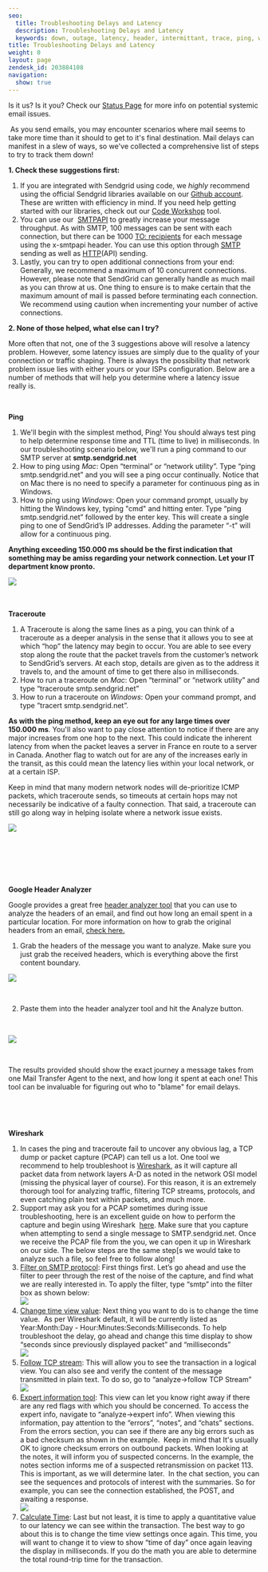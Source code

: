 ```yaml
---
seo:
  title: Troubleshooting Delays and Latency
  description: Troubleshooting Delays and Latency
  keywords: down, outage, latency, header, intermittant, trace, ping, wireshark, traceroute, hop, node, slowness, having issues?, delivering, after, mins, minutes, seconds, ms, miliseconds, slow, delay, hours, delays
title: Troubleshooting Delays and Latency
weight: 0
layout: page
zendesk_id: 203884108
navigation:
  show: true
---
```


Is it us? Is it you? Check our [Status Page](http://status.sendgrid.com/) for more info on potential systemic email issues.&nbsp;

&nbsp;As you send emails, you may encounter scenarios where mail seems to take more time than it should to get to it's final destination. Mail delays can manifest in a slew of ways, so we've collected a comprehensive list of steps to try to track them down!&nbsp;

**1. Check these suggestions first:**

1. If you are integrated with Sendgrid using code, we _highly_&nbsp;recommend using&nbsp;the official Sendgrid libraries available on&nbsp;our [Github account](https://github.com/sendgrid). These are written&nbsp;with efficiency in mind. If you need help getting started with our libraries, check out our [Code Workshop](https://sendgrid.com/docs/Utilities/code_workshop.html) tool.
2. You can use our&nbsp; [SMTPAPI](https://sendgrid.com/docs/API_Reference/SMTP_API/index.html)&nbsp;to greatly increase your message throughput. As with SMTP, 100 messages can be sent with each connection, but there can be 1000 [TO: recipients](https://sendgrid.com/docs/API_Reference/SMTP_API/using_the_smtp_api.html) for each message using the x-smtpapi header. You can use this option through [SMTP](http://support.sendgrid.com/hc/en-us/articles/200328026-Recommended-SMTP-settings) sending&nbsp;as well as [HTTP](https://sendgrid.com/docs/API_Reference/Web_API/mail.html)(API) sending.&nbsp;
3. Lastly, you can try to open additional&nbsp;connections from your end: Generally, we recommend a maximum of&nbsp;10 concurrent connections. However, please note that SendGrid can generally handle as much mail as you can throw at us. One thing to ensure is to make certain that the maximum amount of mail is passed before terminating each connection. We recommend using caution when incrementing your number of active connections.

**2. None of those helped, what else can I try?**

More often that not, one of the 3 suggestions above will resolve a&nbsp;latency problem. However, some latency issues are simply due to the quality of your connection or traffic shaping. There is always the possibility that network problem issue lies with either&nbsp;yours or your ISPs configuration.&nbsp;Below are a number of methods that will help you determine where a latency issue really&nbsp;is.&nbsp;

&nbsp;

**Ping**

1. We'll begin with the simplest&nbsp;method, Ping! You should always test ping to help determine response time and TTL (time to live) in milliseconds. In our troubleshooting scenario below, we'll&nbsp;run a&nbsp;ping command to our SMTP server at **smtp.sendgrid.net**
2. How to ping using _Mac_: Open “terminal” or “network utility”. Type “ping smtp.sendgrid.net” and you will see a ping occur continually. Notice that on Mac there is no need to specify a parameter for continuous ping as in Windows.
3. How to ping using _Windows_: Open your command prompt, usually by hitting the Windows key, typing "cmd" and hitting enter. Type “ping smtp.sendgrid.net” followed by the enter key. This will create a single ping to one of SendGrid’s IP addresses. Adding the parameter “-t” will allow for a continuous ping.

**Anything exceeding&nbsp;150.000 ms should be the first indication that something may be amiss regarding your&nbsp;network connection. Let your IT department know pronto.**

![]({{root_url}}/images/smtpPING.gif)&nbsp;

&nbsp;

**Traceroute**

1. A Traceroute is along the same lines as a ping, you can think of a traceroute as a deeper analysis in the sense that it allows you to see at which “hop” the latency may begin to occur. You are able to see every stop along the route that the packet travels from the customer’s network to SendGrid’s servers. At each stop, details are given as to the address it travels to, and the amount of time to get there also in milliseconds.
2. How to run a traceroute on _Mac_: Open “terminal” or “network utility” and type “traceroute smtp.sendgrid.net”
3. How to run&nbsp;a traceroute on _Windows_: Open your command prompt, and type ”tracert smtp.sendgrid.net”.

**As with the ping method, keep an eye out for&nbsp;any large times over 150.000 ms**. You'll also want to pay close attention to notice if there are any major increases from one hop to the next. This could&nbsp;indicate the inherent latency from when the packet leaves a server in France en route to a server in Canada. Another flag to watch out for are any of the increases early in the transit, as this could mean&nbsp;the latency lies within your local&nbsp;network, or at a certain ISP.&nbsp;

Keep in mind that many&nbsp;modern network nodes will de-prioritize ICMP packets, which traceroute sends, so&nbsp;timeouts&nbsp;at certain hops may not necessarily be indicative of a faulty connection. That said, a traceroute can still go along way in helping isolate where a network issue exists.

![]({{root_url}}/images/smtpTRACE.gif)

&nbsp;

&nbsp;

&nbsp;

**Google Header Analyzer**

Google provides a great free [header analyzer tool](https://toolbox.googleapps.com/apps/messageheader/analyzeheader) that you can use to analyze the headers of an email, and find out how long an email spent in a particular&nbsp;location. For more information on how to grab the original headers from an email, [check here.](http://support.sendgrid.com/hc/en-us/articles/203965613-How-do-I-check-the-headers-raw-source-of-an-email-)

1. Grab the headers of the message you want to analyze. Make sure you just grab the received headers, which is everything above the first content boundary.

![]({{root_url}}/images/headersnocontent.gif)

&nbsp;

2. Paste them into the header analyzer tool and hit&nbsp;the Analyze button.

&nbsp;

![]({{root_url}}/images/headeranalyzer.gif)

&nbsp;

The results provided should show the exact journey a message takes from one Mail Transfer Agent to the next, and how long it spent at each one! This tool can be invaluable for figuring out who to "blame" for email delays.&nbsp;

&nbsp;

&nbsp;

**Wireshark** &nbsp;&nbsp;

1. In cases the ping and traceroute fail to uncover any obvious lag, a TCP dump or packet capture (PCAP) can tell us a lot. One tool we recommend to help troubleshoot is [Wireshark](https://www.wireshark.org/download.html), as it will capture all packet data from network layers A-D as noted in the network OSI model (missing the physical layer of course). For this reason, it is an extremely thorough tool for analyzing traffic, filtering TCP streams, protocols, and even catching plain text within packets, and&nbsp;much more.
2. Support may ask you for a&nbsp;PCAP sometimes during issue troubleshooting, here is an excellent guide on how to perform the capture and begin using Wireshark&nbsp; [here](http://www.howtogeek.com/104278/how-to-use-wireshark-to-capture-filter-and-inspect-packets/). Make sure that you&nbsp;capture when attempting to send a single message to SMTP.sendgrid.net.&nbsp;Once we&nbsp;receive the PCAP file from the you, we can open it up in Wireshark on our side.&nbsp;The below steps are the same step[s we would take to analyze such a file, so feel free to follow along!
  1. <u>Filter on SMTP protocol</u>: First things first. Let’s go ahead and use the filter to peer through the rest of the noise of the capture, and find what we are really interested in. To apply the filter, type “smtp” into the filter box as shown below:  
 ![](http://content.screencast.com/users/Piaget/folders/Jing/media/c3e14bd2-6326-4a0f-a695-523cadf18cd0/00000016.png)&nbsp;
  2. <u>Change time view value</u>: Next thing you want to do is to change the time value.&nbsp; As per Wireshark default, it will be currently listed as Year:Month:Day - Hour:Minutes:Seconds:Milliseconds. To help troubleshoot the delay, go ahead and change this time display to show “seconds since previously displayed packet” and “milliseconds”  
 ![](http://content.screencast.com/users/Piaget/folders/Jing/media/3a457add-eff0-4150-a1cc-1cd82a730541/00000015.png)
  3. <u>Follow TCP stream</u>: This will allow you to see the transaction in a logical view. You can also see and verify the content of the message transmitted in plain text. To do so, go to “analyze->follow TCP Stream”  
 ![](http://content.screencast.com/users/Piaget/folders/Jing/media/c0ad0b7c-3213-4b96-ae03-9878cb4b4451/00000017.png)&nbsp;
  4. <u>Expert information tool</u>: This view can let you know right away if there are any red flags with which you should be concerned. To access the expert info, navigate to “analyze->expert info”. When viewing this information, pay attention to the “errors”, “notes”, and “chats” sections. From the errors section, you can see if there are any big errors such as a bad checksum as shown in the example.&nbsp; Keep in mind that It's usually OK to ignore checksum errors on outbound packets. When looking at the notes, it will inform you of suspected concerns. In the example, the notes section informs me of a suspected retransmission on packet 113. This is important, as we will determine later.&nbsp; In the chat section, you can see the sequences and protocols of interest with the summaries. So for example, you can see the connection established, the POST, and awaiting a response.  
 ![](http://content.screencast.com/users/Piaget/folders/Jing/media/84e0bbd6-f268-424a-b2b5-d8326d3f42c8/00000018.png)&nbsp;
  5. <u>Calculate Time</u>: Last but not least, it is time to apply a quantitative value to our latency we can see within the transaction. The best way to go about this is to change the time view settings once again. This time, you will want to change it to view to show “time of day” once again leaving the display in milliseconds. If you do the math you are able to determine the total round-trip time for the transaction.

